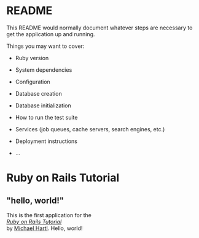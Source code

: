 # README

This README would normally document whatever steps are necessary to get the
application up and running.

Things you may want to cover:

* Ruby version

* System dependencies

* Configuration

* Database creation

* Database initialization

* How to run the test suite

* Services (job queues, cache servers, search engines, etc.)

* Deployment instructions

* ...

# Ruby on Rails Tutorial  

## "hello, world!"  

This is the first application for the  
[*Ruby on Rails Tutorial*](https://railstutorial.jp/)  
by [Michael Hartl](http://www.michaelhartl.com/). Hello, world!   
